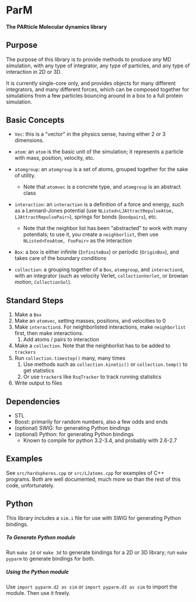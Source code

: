 ParM
====

#### The PARticle Molecular dynamics library

Purpose
----

The purpose of this library is to provide methods to produce *any* MD 
simulation, with any type of integrator, any type of particles, and any 
type of interaction in 2D or 3D.

It is currently single-core only, and provides objects for many 
different integrators, and many different forces, which can be composed 
together for simulations from a few particles bouncing around in a box 
to a full protein simulation.

## Basic Concepts

 * `Vec`: this is a "vector" in the physics sense, having either 2 or 3 
 dimensions.

 *  `atom`: an `atom` is the basic unit of the simulation; it 
 represents a particle with mass,
    position, velocity, etc.

 *  `atomgroup`: an `atomgroup` is a set of atoms, grouped together for 
 the sake of utility.
    * Note that `atomvec` is a concrete type, and `atomgroup` is an 
    abstract class

 *  `interaction`: an `interaction` is a definition of a force and 
 energy, such as a Lennard-Jones potential (use 
 `NListed<LJAttractRepulseAtom, LJAttractRepulsePair>`), springs for 
 bonds (`bondpairs`), etc.

    * Note that the neighbor list has been "abstracted" to work with 
    many potentials; to use it, you create a `neighborlist`, then use 
    `NListed<FooAtom, FooPair>` as the interaction

*  `Box`: a box is either infinite (`InfiniteBox`) or periodic 
(`OriginBox`), and takes care of the boundary conditions

*  `collection`: a grouping together of a `Box`, `atomgroup`, and 
`interaction`s, with an integrator (such as velocity Verlet, 
`collectionVerlet`, or browian motion, `CollectionSol`).

Standard Steps
----

1.  Make a `Box`
2.  Make an `atomvec`, setting masses, positions, and velocities to 0
3.  Make `interaction`s. For neighborlisted interactions, make 
`neighborlist` first, then make interactions.
    1.   Add atoms / pairs to interaction
4.  Make a `collection`. Note that the neighborlist has to be added to 
`trackers`
5.  Run `collection.timestep()` many, many times
    1.   Use methods such as `collection.kinetic()` or 
    `collection.temp()` to get statistics
    2. Or use `tracker`s like `RsqTracker` to track running statistics
6.  Write output to files

Dependencies
----

 - STL
 - Boost: primarily for random numbers, also a few odds and ends
 - (optional) SWIG: for generating Python bindings
 - (optional) Python: for generating Python bindings
    - Known to compile for python 3.2-3.4, and probably with 2.6-2.7

Examples
----

See `src/hardspheres.cpp` or `src/LJatoms.cpp` for examples of C++ 
programs. Both are well documented, much more so than the rest of this 
code, unfortunately.

Python
----

This library includes a `sim.i` file for use with SWIG for generating 
Python bindings.

##### To Generate Python module

Run `make 2d` or `make 3d` to generate bindings for a 2D or 3D library;
run `make pyparm` to generate bindings for both.

##### Using the Python module

Use `import pyparm.d2 as sim` or `import pyparm.d3 as sim` to import
the module. Then use it freely.
